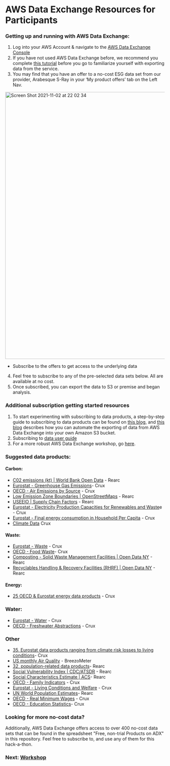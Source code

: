 ##
# <br> AWS Data Exchange Resources for Participants

### Getting up and running with AWS Data Exchange:

1. Log into your AWS Account & navigate to the [AWS Data Exchange Console](https://console.aws.amazon.com/dataexchange/)
2. If you have not used AWS Data Exchange before, we recommend you complete [this tutorial](https://docs.aws.amazon.com/data-exchange/latest/userguide/heartbeat.html) before you go to familiarize yourself with exporting data from the service.
3. You may find that you have an offer to a no-cost ESG data set from our provider, Arabesque S-Ray in your ‘My product offers’ tab on the Left Nav.


 <img width="841" alt="Screen Shot 2021-11-02 at 22 02 34" src="https://user-images.githubusercontent.com/74983509/140163755-bdad61e8-0ef5-41ed-a1df-7528978ea1fb.png">

- Subscribe to the offers to get access to the underlying data


4. Feel free to subscribe to any of the pre-selected data sets below. All are available at no cost.
5. Once subscribed, you can export the data to S3 or premise and began analysis.

### Additional subscription getting started resources

1. To start experimenting with subscribing to data products, a step-by-step guide to subscribing to data products can be found on [this blog](https://aws.amazon.com/blogs/aws/aws-data-exchange-find-subscribe-to-and-use-data-products/), and [this blog](https://aws.amazon.com/blogs/big-data/find-and-acquire-new-data-sets-and-retrieve-new-updates-automatically-using-aws-data-exchange/) describes how you can automate the exporting of data from AWS Data Exchange into your own Amazon S3 bucket.
2. Subscribing to [data user guide](https://docs.aws.amazon.com/data-exchange/latest/userguide/subscribe-to-data-sets.html)
3. For a more robust AWS Data Exchange workshop, go [here](https://catalog.us-east-1.prod.workshops.aws/v2/workshops/e5548031-3004-49ad-89be-a13e8cd616f6/en-US).

### Suggested data products:

#### Carbon:
- [C02 emissions (kt) | World Bank Open Data](https://aws.amazon.com/marketplace/pp/prodview-qf3r4b6jpivte?sr=0-3&ref_=beagle&applicationId=AWSMPContessa) - Rearc
- [Eurostat - Greenhouse Gas Emissions](https://aws.amazon.com/marketplace/search/results?searchTerms=Eurostat+greenhouse&CREATOR=a0524cf6-a4f7-4ace-907d-b1bfb932e830&filters=CREATOR)- Crux
- [OECD - Air Emissions by Source](https://aws.amazon.com/marketplace/pp/prodview-dfw7buzlknvzw?sr=0-1&ref_=beagle&applicationId=AWSMPContessa) - Crux
- [Low Emission Zone Boundaries | OpenStreetMaps](https://aws.amazon.com/marketplace/pp/prodview-sujil5edyjvja?sr=0-2&ref_=beagle&applicationId=AWSMPContessa) - Rearc
- [USEEIO | Supply Chain Factors](https://aws.amazon.com/marketplace/pp/prodview-2wmkccq5gq3j2?sr=0-15&ref_=beagle&applicationId=AWSMPContessa) - Rearc
- [Eurostat - Electricity Production Capacities for Renewables and Waste](https://aws.amazon.com/marketplace/pp/prodview-f7djq4dwbgyvg?sr=0-5&ref_=beagle&applicationId=AWSMPContessa)e - Crux
- [Eurostat - Final energy consumption in Household Per Capita](https://aws.amazon.com/marketplace/pp/prodview-iuf3bnfix6bcm?sr=0-12&ref_=beagle&applicationId=AWSMPContessa) - Crux
- [Climate Data](https://aws.amazon.com/marketplace/pp/prodview-3ckj5jix47trk?sr=0-5&ref_=beagle&applicationId=AWSMPContessa) Crux


#### Waste: 

- [Eurostat - Waste](https://aws.amazon.com/marketplace/search/results?searchTerms=Eurostat+waste) - Crux
- [OECD - Food Waste](https://aws.amazon.com/marketplace/pp/prodview-dalajjbxbumv2?sr=0-2&ref_=beagle&applicationId=AWSMPContessa)- Crux
- [Composting - Solid Waste Management Facilities | Open Data NY](https://aws.amazon.com/marketplace/pp/prodview-vwwfoqleekt5q?sr=0-4&ref_=beagle&applicationId=AWSMPContessa) - Rearc
- [Recyclables Handling & Recovery Facilities (RHRF) | Open Data NY](https://aws.amazon.com/marketplace/pp/prodview-ms3pdaluxvgia?sr=0-7&ref_=beagle&applicationId=AWSMPContessa) - Rearc

#### Energy: 

- [25 OECD & Eurostat energy data products](https://aws.amazon.com/marketplace/search/results?searchTerms=energy&FULFILLMENT_OPTION_TYPE=DATA_EXCHANGE&PRICING_MODEL=FREE&CREATOR=a0524cf6-a4f7-4ace-907d-b1bfb932e830&filters=FULFILLMENT_OPTION_TYPE%2CPRICING_MODEL%2CCREATOR) - Crux

### Water:

- [Eurostat - Water](https://aws.amazon.com/marketplace/search/results?searchTerms=Eurostat+water) - Crux
- [OECD - Freshwater Abstractions](http://oecd%20-%20freshwater%20abstractions/) - Crux



### Other

- [35, Eurostat data products ranging from climate risk losses to living conditions](https://aws.amazon.com/marketplace/search/results?searchTerms=Eurostat)- Crux
- [US monthly Air Quality](https://aws.amazon.com/marketplace/pp/prodview-b3rjkczmlpikq?sr=0-9&ref_=beagle&applicationId=AWSMPContessa) - BreezoMeter
- [32, population-related data products](https://aws.amazon.com/marketplace/search/results?searchTerms=population&FULFILLMENT_OPTION_TYPE=DATA_EXCHANGE&CREATOR=a8a86da2-b2d1-4fae-992d-03494e90590b&filters=FULFILLMENT_OPTION_TYPE%2CCREATOR)- Rearc
- [Social Vulnerability Index | CDC/ATSDR](https://aws.amazon.com/marketplace/pp/prodview-q7o2j7btbmtzg?qid=1626095638367&sr=0-8&ref_=srh_res_product_title) - Rearc 
- [Social Characteristics Estimate | ACS](https://aws.amazon.com/marketplace/pp/prodview-zndny7zqdq7xu?qid=1626095638367&sr=0-1&ref_=srh_res_product_title#offers)- Rearc
- [OECD - Family Indicators](https://aws.amazon.com/marketplace/pp/prodview-ti75agiyihjls?qid=1626095795997&sr=0-10&ref_=srh_res_product_title) - Crux
- [Eurostat - Living Conditions and Welfare](https://aws.amazon.com/marketplace/pp/prodview-oxwt45ktx5vae?qid=1626096118946&sr=0-42&ref_=srh_res_product_title#offers) - Crux
- [UN World Population Estimates](https://aws.amazon.com/marketplace/pp/prodview-lc63p76rkg57s?qid=1626096478019&sr=0-119&ref_=srh_res_product_title)- Rearc
- [OECD - Real Minimum Wages](https://aws.amazon.com/marketplace/pp/prodview-nd76okbnw3yiq?qid=1626097178543&sr=0-3&ref_=srh_res_product_title) - Crux
- [OECD - Education Statistics](https://aws.amazon.com/marketplace/pp/prodview-qy3vqjsoqzxye?qid=1626096276665&sr=0-61&ref_=srh_res_product_title)- Crux



### Looking for more no-cost data?

Additionally, AWS Data Exchange offers access to over 400 no-cost data sets that can be found in the spreadsheet "Free, non-trial Products on ADX" in this repository. Feel free to subscribe to, and use any of them for this hack-a-thon. 



### Next: [Workshop](workshop.md) 
